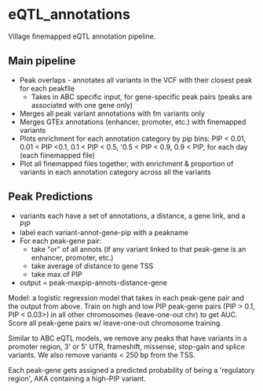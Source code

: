 # eQTL_annotations
Village finemapped eQTL annotation pipeline.

## Main pipeline
* Peak overlaps - annotates all variants in the VCF with their closest peak for each peakfile
    * Takes in ABC specific input, for gene-specific peak pairs (peaks are associated with one gene only)
* Merges all peak variant annotations with fm variants only
* Merges GTEx annotations (enhancer, promoter, etc.) with finemapped variants
* Plots enrichment for each annotation category by pip bins: PIP < 0.01, 0.01 < PIP <0.1, 0.1 < PIP < 0.5, '0.5 < PIP < 0.9, 0.9 < PIP, for each day (each fiinemapped file)
* Plot all finemapped files together, with enrichment & proportion of variants in each annotation category across all the variants

## Peak Predictions
* variants each have a set of annotations, a distance, a gene link, and a PIP
* label each variant-annot-gene-pip with a peakname
* For each peak-gene pair:
    * take "or" of all annots (if any variant linked to that peak-gene is an enhancer, promoter, etc.)
    * take average of distance to gene TSS
    * take max of PIP
* output = peak-maxpip-annots-distance-gene

Model: a logistic regression model that takes in each peak-gene pair and the output from above.
Train on high and low PIP peak-gene pairs (PIP > 0.1, PIP < 0.03>) in all other chromosomes (leave-one-out chr) to get AUC.
Score all peak-gene pairs w/ leave-one-out chromosome training.

Similar to ABC eQTL models, we remove any peaks that have variants in a promoter region, 3' or 5' UTR, frameshift, missense, stop-gain and splice variants. We also remove variants < 250 bp from the TSS.

Each peak-gene gets assigned a predicted probability of being a 'regulatory region', AKA containing a high-PIP variant.
